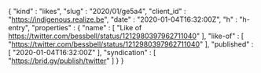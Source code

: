 {
  "kind" : "likes",
  "slug" : "2020/01/ge5a4",
  "client_id" : "https://indigenous.realize.be",
  "date" : "2020-01-04T16:32:00Z",
  "h" : "h-entry",
  "properties" : {
    "name" : [ "Like of https://twitter.com/bessbell/status/1212980397962711040" ],
    "like-of" : [ "https://twitter.com/bessbell/status/1212980397962711040" ],
    "published" : [ "2020-01-04T16:32:00Z" ],
    "syndication" : [ "https://brid.gy/publish/twitter" ]
  }
}
